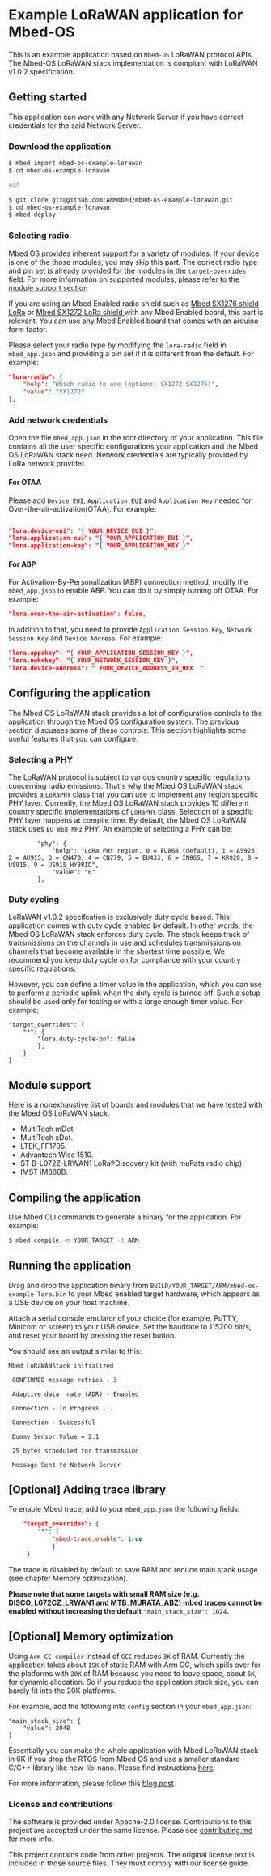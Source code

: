 # Example LoRaWAN application for Mbed-OS

This is an example application based on `Mbed-OS` LoRaWAN protocol APIs. The Mbed-OS LoRaWAN stack implementation is compliant with LoRaWAN v1.0.2 specification. 

## Getting started

This application can work with any Network Server if you have correct credentials for the said Network Server. 

### Download the application

```sh
$ mbed import mbed-os-example-lorawan
$ cd mbed-os-example-lorawan

#OR

$ git clone git@github.com:ARMmbed/mbed-os-example-lorawan.git
$ cd mbed-os-example-lorawan
$ mbed deploy
```

### Selecting radio

Mbed OS provides inherent support for a variety of modules. If your device is one of the those modules, you may skip this part. The correct radio type and pin set is already provided for the modules in the `target-overrides` field. For more information on supported modules, please refer to the [module support section](#module-support)

If you are using an Mbed Enabled radio shield such as [Mbed SX1276 shield LoRa](https://os.mbed.com/components/SX1276MB1xAS/) or [Mbed SX1272 LoRa shield ](https://os.mbed.com/components/SX1272MB2xAS/) with any Mbed Enabled board, this part is relevant. You can use any Mbed Enabled board that comes with an arduino form factor.

Please select your radio type by modifying the `lora-radio` field in `mbed_app.json` and providing a pin set if it is different from the default. For example:

```json
"lora-radio": {
    "help": "Which radio to use (options: SX1272,SX1276)",
    "value": "SX1272"
},
```

### Add network credentials

Open the file `mbed_app.json` in the root directory of your application. This file contains all the user specific configurations your application and the Mbed OS LoRaWAN stack need. Network credentials are typically provided by LoRa network provider.

#### For OTAA

Please add `Device EUI`, `Application EUI` and `Application Key` needed for Over-the-air-activation(OTAA). For example:

```json

"lora.device-eui": "{ YOUR_DEVICE_EUI }",
"lora.application-eui": "{ YOUR_APPLICATION_EUI }",
"lora.application-key": "{ YOUR_APPLICATION_KEY }"
```

#### For ABP

For Activation-By-Personalization (ABP) connection method, modify the `mbed_app.json` to enable ABP. You can do it by simply turning off OTAA. For example:

```json
"lora.over-the-air-activation": false,
```

In addition to that, you need to provide `Application Session Key`, `Network Session Key` and `Device Address`. For example:

```json
"lora.appskey": "{ YOUR_APPLICATION_SESSION_KEY }",
"lora.nwkskey": "{ YOUR_NETWORK_SESSION_KEY }",
"lora.device-address": " YOUR_DEVICE_ADDRESS_IN_HEX  " 
```

## Configuring the application

The Mbed OS LoRaWAN stack provides a lot of configuration controls to the application through the Mbed OS configuration system. The previous section discusses some of these controls. This section highlights some useful features that you can configure.

### Selecting a PHY

The LoRaWAN protocol is subject to various country specific regulations concerning radio emissions. That's why the Mbed OS LoRaWAN stack provides a `LoRaPHY` class that you can use to implement any region specific PHY layer. Currently, the Mbed OS LoRaWAN stack provides 10 different country specific implementations of `LoRaPHY` class. Selection of a specific PHY layer happens at compile time. By default, the Mbed OS LoRaWAN stack uses `EU 868 MHz` PHY. An example of selecting a PHY can be:

```josn
        "phy": {
            "help": "LoRa PHY region. 0 = EU868 (default), 1 = AS923, 2 = AU915, 3 = CN470, 4 = CN779, 5 = EU433, 6 = IN865, 7 = KR920, 8 = US915, 9 = US915_HYBRID",
            "value": "0"
        },
```

### Duty cycling

LoRaWAN v1.0.2 specifcation is exclusively duty cycle based. This application comes with duty cycle enabled by default. In other words, the Mbed OS LoRaWAN stack enforces duty cycle. The stack keeps track of transmissions on the channels in use and schedules transmissions on channels that become available in the shortest time possible. We recommend you keep duty cycle on for compliance with your country specific regulations. 

However, you can define a timer value in the application, which you can use to perform a periodic uplink when the duty cycle is turned off. Such a setup should be used only for testing or with a large enough timer value. For example:

```josn 
"target_overrides": {
	"*": {
		"lora.duty-cycle-on": false
		},
	}
}
```

## Module support

Here is a nonexhaustive list of boards and modules that we have tested with the Mbed OS LoRaWAN stack.

- MultiTech mDot.
- MultiTech xDot.
- LTEK_FF1705.
- Advantech Wise 1510.
- ST B-L072Z-LRWAN1 LoRa®Discovery kit (with muRata radio chip).
- IMST iM880B.

## Compiling the application

Use Mbed CLI commands to generate a binary for the application.
For example:

```sh
$ mbed compile -m YOUR_TARGET -t ARM
```

## Running the application

Drag and drop the application binary from `BUILD/YOUR_TARGET/ARM/mbed-os-example-lora.bin` to your Mbed enabled target hardware, which appears as a USB device on your host machine. 

Attach a serial console emulator of your choice (for example, PuTTY, Minicom or screen) to your USB device. Set the baudrate to 115200 bit/s, and reset your board by pressing the reset button.

You should see an output similar to this:

```
Mbed LoRaWANStack initialized 

 CONFIRMED message retries : 3 

 Adaptive data  rate (ADR) - Enabled 

 Connection - In Progress ...

 Connection - Successful 

 Dummy Sensor Value = 2.1 

 25 bytes scheduled for transmission 
 
 Message Sent to Network Server

```

## [Optional] Adding trace library
To enable Mbed trace, add to your `mbed_app.json` the following fields:

```json
    "target_overrides": {
        "*": {
            "mbed-trace.enable": true
            }
     }
```
The trace is disabled by default to save RAM and reduce main stack usage (see chapter Memory optimization).

**Please note that some targets with small RAM size (e.g. DISCO_L072CZ_LRWAN1 and MTB_MURATA_ABZ) mbed traces cannot be enabled without increasing the default** `"main_stack_size": 1024`**.**

## [Optional] Memory optimization 

Using `Arm CC compiler` instead of `GCC` reduces `3K` of RAM. Currently the application takes about `15K` of static RAM with Arm CC, which spills over for the platforms with `20K` of RAM because you need to leave space, about `5K`, for dynamic allocation. So if you reduce the application stack size, you can barely fit into the 20K platforms.

For example, add the following into `config` section in your `mbed_app.json`:

```
"main_stack_size": {
    "value": 2048
}
```

Essentially you can make the whole application with Mbed LoRaWAN stack in 6K if you drop the RTOS from Mbed OS and use a smaller standard C/C++ library like new-lib-nano. Please find instructions [here](https://os.mbed.com/blog/entry/Reducing-memory-usage-with-a-custom-prin/).
 

For more information, please follow this [blog post](https://os.mbed.com/blog/entry/Reducing-memory-usage-by-tuning-RTOS-con/).


### License and contributions

The software is provided under Apache-2.0 license. Contributions to this project are accepted under the same license. Please see [contributing.md](CONTRIBUTING.md) for more info.

This project contains code from other projects. The original license text is included in those source files. They must comply with our license guide.

